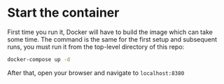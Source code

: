 # Start the container
First time you run it, Docker will have to build the image which can take some time. The command is the same for the first setup and subsequent runs, you must run it from the top-level directory of this repo:

```bash
docker-compose up -d
```

After that, open your browser and navigate to `localhost:8380`
